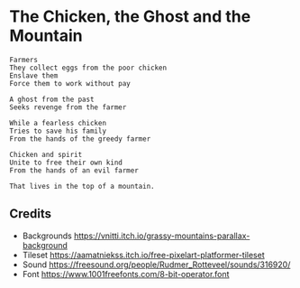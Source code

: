 # The Chicken, the Ghost and the Mountain

```
Farmers
They collect eggs from the poor chicken
Enslave them
Force them to work without pay

A ghost from the past
Seeks revenge from the farmer

While a fearless chicken 
Tries to save his family
From the hands of the greedy farmer

Chicken and spirit 
Unite to free their own kind 
From the hands of an evil farmer

That lives in the top of a mountain.
```

## Credits
* Backgrounds https://vnitti.itch.io/grassy-mountains-parallax-background
* Tileset https://aamatniekss.itch.io/free-pixelart-platformer-tileset
* Sound https://freesound.org/people/Rudmer_Rotteveel/sounds/316920/
* Font https://www.1001freefonts.com/8-bit-operator.font

